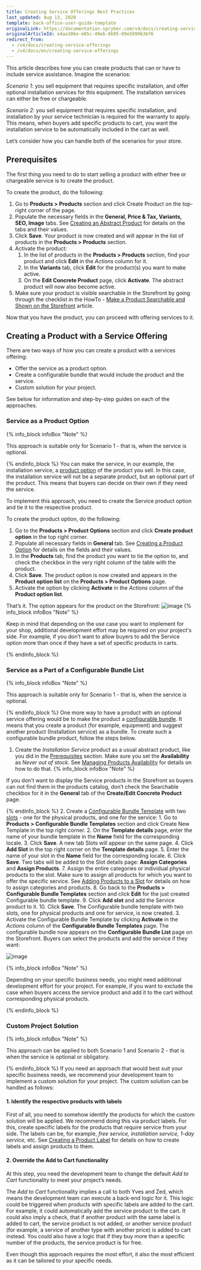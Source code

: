 ```yaml
---
title: Creating Service Offerings Best Practices
last_updated: Aug 13, 2020
template: back-office-user-guide-template
originalLink: https://documentation.spryker.com/v4/docs/creating-service-offerings
originalArticleId: e4aa386e-e05c-49eb-8b95-09e5099636f6
redirect_from:
  - /v4/docs/creating-service-offerings
  - /v4/docs/en/creating-service-offerings
---
```


This article describes how you can create products that can or have to include service assistance.
Imagine the scenarios:

*Scenario 1*: you sell equipment that requires specific installation, and offer optional installation services for this equipment. The installation services can either be free or chargeable.

*Scenario 2*: you sell equipment that requires specific installation, and installation by your service technician is required for the warranty to apply. This means, when buyers add specific products to cart, you want the installation service to be automatically included in the cart as well.

Let’s consider how you can handle both of the scenarios for your store.

## Prerequisites
The first thing you need to do to start selling a product with either free or chargeable service is to create the product.

To create the product, do the following:

1. Go to **Products > Products** section and click Create Product on the top-right corner of the page.
2. Populate the necessary fields in the **General, Price & Tax, Variants, SEO, Image** tabs. See [Creating an Abstract Product](/docs/scos/user/back-office-user-guides/{{page.version}}/catalog/products/abstract-products/creating-abstract-products-and-product-bundles.html) for details on the tabs and their values.
3. Click **Save**. Your product is now created and will appear in the list of products in the **Products > Products** section.
4. Activate the product:
    1. In the list of products in the **Products > Products** section, find your product and click **Edit** in the *Actions* column for it.
    2. In the **Variants** tab, click **Edit** for the product(s) you want to make active.
    3. On the **Edit Concrete Product** page, click **Activate**. The abstract product will now also become active.
5. Make sure your product is visible searchable in the Storefront by going through the checklist in the HowTo - [Make a Product Searchable and Shown on the Storefront](/docs/scos/dev/tutorials/{{page.version}}/howtos/feature-howtos/howto-make-a-product-searchable-and-shown-on-the-storefront.html) article.

Now that you have the product, you can proceed with offering services to it.

## Creating a Product with a Service Offering

There are two ways of how you can create a product with a services offering:

* Offer the service as a product option.
* Create a configurable bundle that would include the product and the service.
* Custom solution for your project.

See below for information and step-by-step guides on each of the approaches.

### Service as a Product Option
{% info_block infoBox "Note" %}

This approach is suitable only for Scenario 1 - that is, when the service is optional.

{% endinfo_block %}
You can make the service, in our example, the installation service, a [product option](/docs/scos/user/back-office-user-guides/{{page.version}}/catalog/product-options/product-options.html) of the product you sell. In this case, the installation service will not be a separate product, but an optional part of the product. This means that buyers can decide on their own if they need the service.

To implement this approach, you need to create the Service product option and tie it to the respective product.

To create the product option, do the following:

1. Go to the **Products > Product Options** section and click **Create product option** in the top right corner.
2. Populate all necessary fields in **General** tab. See [Creating a Product Option](/docs/scos/user/back-office-user-guides/{{page.version}}/catalog/product-options/creating-product-options.html#creating-a-product-option) for details on the fields and their values.
3. In the **Products** tab, find the product you want to tie the option to, and check the checkbox in the very right column of the table with the product.
4. Click **Save**. The product option is now created and appears in the **Product option list** on the **Products > Product Options** page.
5. Activate the option by clicking **Activate** in the *Actions* column of the **Product option list**.

That’s it. The option appears for the product on the Storefront:
![image](https://spryker.s3.eu-central-1.amazonaws.com/docs/User+Guides/Back+Office+User+Guides/Products/Creating+Service+Offerings/service-as-option-storefront.png)
{% info_block infoBox "Note" %}

Keep in mind that depending on the use case you want to implement for your shop, additional development effort may be required on your project's side. For example, if you don’t want to allow buyers to add the Service option more than once if they have a set of specific products in carts.

{% endinfo_block %}
### Service as a Part of a Configurable Bundle List
{% info_block infoBox "Note" %}

This approach is suitable only for Scenario 1 - that is, when the service is optional.

{% endinfo_block %}
One more way to have a product with an optional service offering would be to make the product a [configurable bundle](/docs/scos/user/features/{{page.version}}/configurable-bundle-feature-overview.html). It means that you create a product (for example, equipment) and suggest another product (Installation service) as a bundle. To create such a configurable bundle product, follow the steps below.

1. Create the *Installation Service* product as a usual abstract product, like you did in the [Prerequisites](/docs/scos/user/back-office-user-guides/{{page.version}}/products/creating-service-offerings.html#prerequisites) section. Make sure you set the **Availability** as *Never out of stock*. See [Managing Products Availability](/docs/scos/user/back-office-user-guides/{{page.version}}/catalog/availability/managing-products-availability.html) for details on how to do that.
{% info_block infoBox "Note" %}

If you don’t want to display the Service products in the Storefront so buyers can not find them in the products catalog, don’t check the Searchable checkbox for it in the **General** tab of the **Create/Edit Concrete Product** page.

{% endinfo_block %}
2. Create a [Configurable Bundle Template](/docs/scos/user/features/{{page.version}}/configurable-bundle-feature-overview.html-feature-overview#configurable-bundle-template) with two [slots](/docs/scos/user/features/{{page.version}}/configurable-bundle-feature-overview.html-feature-overview#configurable-bundle-slots) - one for the physical products, and one for the service:
    1. Go to **Products > Configurable Bundle Templates** section and click Create New Template in the top right corner.
    2. On the **Template details** page, enter the name of your bundle template in the **Name** field for the corresponding locale.
    3. Click **Save**. A new tab Slots will appear on the same page.
    4. Click **Add Slot** in the top right corner on the **Template details** page.
    5. Enter the name of your slot in the **Name** field for the corresponding locale.
    6. Click **Save**. Two tabs will be added to the Slot details page: **Assign Categories** and **Assign Products**.
    7. Assign the entire categories or individual physical products to the slot. Make sure to assign all products for which you want to offer the specific service. See [Adding Products to a Slot](/docs/scos/user/back-office-user-guides/{{page.version}}/merchandising/configurable-bundle-templates/managing-configurable-bundle-templates.html#editing-the-slot-for-a-configurable-bundle-template) for details on how to assign categories and products.
    8. Go back to the **Products > Configurable Bundle Templates** section and click **Edit** for the just created Configurable bundle template.
    9. Click **Add slot** and add the Service product to it.
    10. Click **Save**. The Configurable bundle template with two slots, one for physical products and one for service, is now created.
 3. Activate the Configurable Bundle Template by clicking **Activate** in the *Actions* column of the **Configurable Bundle Templates** page.
 The configurable bundle now appears on the **Configurable Bundle List** page on the Storefront. Buyers can select the products and add the service if they want:

![image](https://spryker.s3.eu-central-1.amazonaws.com/docs/User+Guides/Back+Office+User+Guides/Products/Creating+Service+Offerings/configurable-bundle-list.png)

{% info_block infoBox "Note" %}

Depending on your specific business needs, you might need additional development effort for your project. For example, if you want to exclude the case when buyers access the service product and add it to the cart without corresponding physical products.

{% endinfo_block %}
### Custom Project Solution
{% info_block infoBox "Note" %}

This approach can be applied to both Scenario 1 and Scenario 2 - that is when the service is optional or obligatory.

{% endinfo_block %}
If you need an approach that would best suit your specific business needs, we recommend your development team to implement a custom solution for your project. The custom solution can be handled as follows:

#### 1. Identify the respective products with labels
First of all, you need to somehow identify the products for which the custom solution will be applied. We recommend doing this via product labels. For this, create specific labels for the products that require service from your side. The labels can be, for example, *free service, installation service, 1-day service*, etc. See [Creating a Product Label](/docs/scos/user/back-office-user-guides/{{page.version}}/merchandising/product-labels/creating-product-labels.html#creating-a-product-label) for details on how to create labels and assign products to them.

#### 2.  Override the Add to Cart functionality
At this step, you need the development team to change the default *Add to Cart* functionality to meet your project’s needs.

The  *Add to Cart* functionality implies a call to both Yves and Zed, which means the development team can execute a back-end logic for it. This logic could be triggered when products with specific labels are added to the cart. For example, it could automatically add the service product to the cart. It could also imply a check, that if another product with the same label is added to cart, the service product is not added, or another service product (for example, a service of another type with another price) is added to cart instead. You could also have a logic that if they buy more than a specific number of the products, the service product is for free.

Even though this approach requires the most effort, it also the most efficient as it can be tailored to your specific needs.
